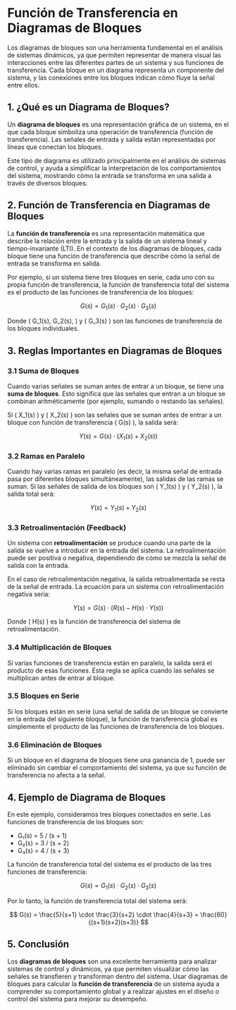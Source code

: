 # Función de Transferencia en Diagramas de Bloques

Los diagramas de bloques son una herramienta fundamental en el análisis de sistemas dinámicos, ya que permiten representar de manera visual las interacciones entre las diferentes partes de un sistema y sus funciones de transferencia. Cada bloque en un diagrama representa un componente del sistema, y las conexiones entre los bloques indican cómo fluye la señal entre ellos.

## 1. ¿Qué es un Diagrama de Bloques?

Un **diagrama de bloques** es una representación gráfica de un sistema, en el que cada bloque simboliza una operación de transferencia (función de transferencia). Las señales de entrada y salida están representadas por líneas que conectan los bloques.

Este tipo de diagrama es utilizado principalmente en el análisis de sistemas de control, y ayuda a simplificar la interpretación de los comportamientos del sistema, mostrando cómo la entrada se transforma en una salida a través de diversos bloques.

## 2. Función de Transferencia en Diagramas de Bloques

La **función de transferencia** es una representación matemática que describe la relación entre la entrada y la salida de un sistema lineal y tiempo-invariante (LTI). En el contexto de los diagramas de bloques, cada bloque tiene una función de transferencia que describe cómo la señal de entrada se transforma en salida.

Por ejemplo, si un sistema tiene tres bloques en serie, cada uno con su propia función de transferencia, la función de transferencia total del sistema es el producto de las funciones de transferencia de los bloques:

$$
G(s) = G_1(s) \cdot G_2(s) \cdot G_3(s)
$$

Donde \( G_1(s), G_2(s), \) y \( G_3(s) \) son las funciones de transferencia de los bloques individuales.

## 3. Reglas Importantes en Diagramas de Bloques

### 3.1 Suma de Bloques

Cuando varias señales se suman antes de entrar a un bloque, se tiene una **suma de bloques**. Esto significa que las señales que entran a un bloque se combinan aritméticamente (por ejemplo, sumando o restando las señales).

Si \( X_1(s) \) y \( X_2(s) \) son las señales que se suman antes de entrar a un bloque con función de transferencia \( G(s) \), la salida será:

$$
Y(s) = G(s) \cdot (X_1(s) + X_2(s))
$$

### 3.2 Ramas en Paralelo

Cuando hay varias ramas en paralelo (es decir, la misma señal de entrada pasa por diferentes bloques simultáneamente), las salidas de las ramas se suman. Si las señales de salida de los bloques son \( Y_1(s) \) y \( Y_2(s) \), la salida total será:

$$
Y(s) = Y_1(s) + Y_2(s)
$$

### 3.3 Retroalimentación (Feedback)

Un sistema con **retroalimentación** se produce cuando una parte de la salida se vuelve a introducir en la entrada del sistema. La retroalimentación puede ser positiva o negativa, dependiendo de cómo se mezcla la señal de salida con la entrada.

En el caso de retroalimentación negativa, la salida retroalimentada se resta de la señal de entrada. La ecuación para un sistema con retroalimentación negativa sería:

$$
Y(s) = G(s) \cdot (R(s) - H(s) \cdot Y(s))
$$

Donde \( H(s) \) es la función de transferencia del sistema de retroalimentación.

### 3.4 Multiplicación de Bloques

Si varias funciones de transferencia están en paralelo, la salida será el producto de esas funciones. Esta regla se aplica cuando las señales se multiplican antes de entrar al bloque.

### 3.5 Bloques en Serie

Si los bloques están en serie (una señal de salida de un bloque se convierte en la entrada del siguiente bloque), la función de transferencia global es simplemente el producto de las funciones de transferencia de los bloques.

### 3.6 Eliminación de Bloques

Si un bloque en el diagrama de bloques tiene una ganancia de 1, puede ser eliminado sin cambiar el comportamiento del sistema, ya que su función de transferencia no afecta a la señal.

## 4. Ejemplo de Diagrama de Bloques

En este ejemplo, consideramos tres bloques conectados en serie. Las funciones de transferencia de los bloques son:

- G₁(s) = 5 / (s + 1)
- G₂(s) = 3 / (s + 2)
- G₃(s) = 4 / (s + 3)

La función de transferencia total del sistema es el producto de las tres funciones de transferencia:

$$
G(s) = G_1(s) \cdot G_2(s) \cdot G_3(s)
$$

Por lo tanto, la función de transferencia total del sistema será:

$$
G(s) = \frac{5}{s+1} \cdot \frac{3}{s+2} \cdot \frac{4}{s+3} = \frac{60}{(s+1)(s+2)(s+3)}
$$

## 5. Conclusión

Los **diagramas de bloques** son una excelente herramienta para analizar sistemas de control y dinámicos, ya que permiten visualizar cómo las señales se transfieren y transforman dentro del sistema. Usar diagramas de bloques para calcular la **función de transferencia** de un sistema ayuda a comprender su comportamiento global y a realizar ajustes en el diseño o control del sistema para mejorar su desempeño.
